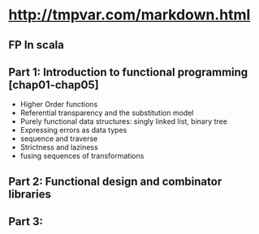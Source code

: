 # http://tmpvar.com/markdown.html

## FP In scala

## Part 1: Introduction to functional programming [chap01-chap05]
* Higher Order functions
* Referential transparency and the substitution model
* Purely functional data structures: singly linked list, binary tree
* Expressing errors as data types
* sequence and traverse
* Strictness and laziness
* fusing sequences of transformations

## Part 2: Functional design and combinator libraries

## Part 3: 
